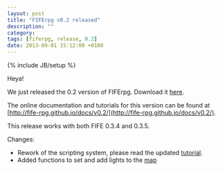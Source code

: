 ```yaml
---
layout: post
title: "FIFErpg v0.2 released"
description: ""
category: 
tags: [fiferpg, release, 0.2]
date: 2013-09-01 15:12:00 +0100
---
```

{% include JB/setup %}

Heya!

We just released the 0.2 version of FIFErpg. Download it [here](https://sourceforge.net/projects/fife-rpg/files/).

The online documentation and tutorials for this version can be found at [http://fife-rpg.github.io/docs/v0.2/](http://fife-rpg.github.io/docs/v0.2/).

This release works with both FIFE 0.3.4 and 0.3.5.

Changes:

- Rework of the scripting system, please read the updated [tutorial](http://fife-rpg.github.io/docs/v0.2/tutorial/scripting.html).
- Added functions to set and add lights to the [map](http://fife-rpg.github.io/docs/v0.2/fife_rpg.html#module-fife_rpg.map)